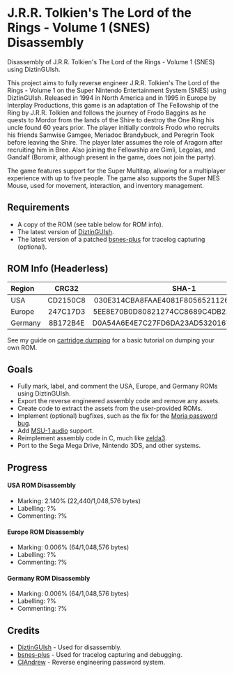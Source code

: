 # J.R.R. Tolkien's The Lord of the Rings - Volume 1 (SNES) Disassembly
Disassembly of J.R.R. Tolkien's The Lord of the Rings - Volume 1 (SNES) using DiztinGUIsh.

This project aims to fully reverse engineer J.R.R. Tolkien's The Lord of the Rings - Volume 1 on the Super Nintendo Entertainment System (SNES) using DiztinGUIsh. Released in 1994 in North America and in 1995 in Europe by Interplay Productions, this game is an adaptation of The Fellowship of the Ring by J.R.R. Tolkien and follows the journey of Frodo Baggins as he quests to Mordor from the lands of the Shire to destroy the One Ring his uncle found 60 years prior. The player initially controls Frodo who recruits his friends Samwise Gamgee, Meriadoc Brandybuck, and Peregrin Took before leaving the Shire. The player later assumes the role of Aragorn after recruiting him in Bree. Also joining the Fellowship are Gimli, Legolas, and Gandalf (Boromir, although present in the game, does not join the party).

The game features support for the Super Multitap, allowing for a multiplayer experience with up to five people. The game also supports the Super NES Mouse, used for movement, interaction, and inventory management.

## Requirements
* A copy of the ROM (see table below for ROM info).
* The latest version of [DiztinGUIsh](https://github.com/IsoFrieze/DiztinGUIsh/releases).
* The latest version of a patched [bsnes-plus](https://github.com/DizTools/bsnes-plus/releases) for tracelog capturing (optional).

## ROM Info (Headerless)
| Region  |   CRC32  |                   SHA-1                  |
|:--------|:--------:|:----------------------------------------:|
| USA     | CD2150C8 | 030E314CBA8FAAE4081F8056521126916E5E0ADA |
| Europe  | 247C17D3 | 5EE8E70B0D80821274CC8689C4DB22215B5AE52F |
| Germany | 8B172B4E | D0A54A6E4E7C27FD6DA23AD53201679272F9AC04 |

See my guide on [cartridge dumping](docs/CARTDUMPING.md) for a basic tutorial on dumping your own ROM.

## Goals
* Fully mark, label, and comment the USA, Europe, and Germany ROMs using DiztinGUIsh.
* Export the reverse engineered assembly code and remove any assets.
* Create code to extract the assets from the user-provided ROMs.
* Implement (optional) bugfixes, such as the fix for the [Moria password bug](https://cml-a.com/content/2021/04/06/lord-of-the-rings-snes-bugfix/).
* Add [MSU-1 audio](https://www.reddit.com/r/snes/comments/ej14qy/comment/ft0u7rh/) support.
* Reimplement assembly code in C, much like [zelda3](https://github.com/snesrev/zelda3).
* Port to the Sega Mega Drive, Nintendo 3DS, and other systems.

## Progress
#### USA ROM Disassembly
* Marking: 2.140% (22,440/1,048,576 bytes)
* Labelling: ?%
* Commenting: ?%
#### Europe ROM Disassembly
* Marking: 0.006% (64/1,048,576 bytes)
* Labelling: ?%
* Commenting: ?%
#### Germany ROM Disassembly
* Marking: 0.006% (64/1,048,576 bytes)
* Labelling: ?%
* Commenting: ?%

## Credits
* [DiztinGUIsh](https://github.com/IsoFrieze/DiztinGUIsh) - Used for disassembly.
* [bsnes-plus](https://github.com/DizTools/bsnes-plus) - Used for tracelog capturing and debugging.
* [ClAndrew](https://cml-a.com/content/2021/04/06/lord-of-the-rings-snes-bugfix/) - Reverse engineering password system.
